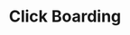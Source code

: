---
blog: https://clickboarding.com/resources/blog
facebook: https://facebook.com/ClickBoarding
linkedin: https://linkedin.com/company/click-boarding-llc
logohandle: clickboarding
sort: clickboarding
title: Click Boarding
twitter: https://x.com/ClickBoardingHR
website: https://www.clickboarding.com/
---